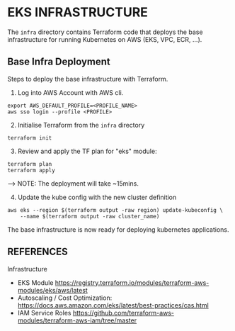 # EKS INFRASTRUCTURE

The `infra` directory contains Terraform code that deploys the base infrastructure for running Kubernetes on AWS (EKS, VPC, ECR, ...).

## Base Infra Deployment

Steps to deploy the base infrastructure with Terraform.

1. Log into AWS Account with AWS cli.
```
export AWS_DEFAULT_PROFILE=<PROFILE_NAME> 
aws sso login --profile <PROFILE>
```

2. Initialise Terraform from the `infra` directory
```
terraform init
```

3. Review and apply the TF plan for "eks" module:
```
terraform plan
terraform apply
``` 
--> NOTE: The deployment will take ~15mins.

4. Update the kube config with the new cluster definition 
```
aws eks --region $(terraform output -raw region) update-kubeconfig \
    --name $(terraform output -raw cluster_name)
```

The base infrastructure is now ready for deploying kubernetes applications.

## REFERENCES

Infrastructure
- EKS Module https://registry.terraform.io/modules/terraform-aws-modules/eks/aws/latest
- Autoscaling / Cost Optimization: https://docs.aws.amazon.com/eks/latest/best-practices/cas.html
- IAM Service Roles https://github.com/terraform-aws-modules/terraform-aws-iam/tree/master 